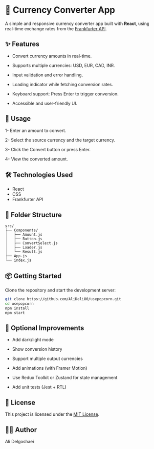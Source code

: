 # 💱 Currency Converter App

A simple and responsive currency converter app built with **React**, using real-time exchange rates from the [Frankfurter API](https://www.frankfurter.app/).

## ✨ Features

- Convert currency amounts in real-time.

- Supports multiple currencies: USD, EUR, CAD, INR.

- Input validation and error handling.

- Loading indicator while fetching conversion rates.

- Keyboard support: Press Enter to trigger conversion.

- Accessible and user-friendly UI.

## 🔄 Usage

1- Enter an amount to convert.

2- Select the source currency and the target currency.

3- Click the Convert button or press Enter.

4- View the converted amount.

## 🛠️ Technologies Used

- React
- CSS
- Frankfurter API

## 📁 Folder Structure
```plaintext
src/
├── Components/
│   ├── Amount.js
│   ├── Button.js
│   ├── ConvertSelect.js
│   ├── Loader.js
│   └── Result.js
├── App.js
└── index.js
```

## 📦 Getting Started

Clone the repository and start the development server:

```bash
git clone https://github.com/AliDeli80/usepopcorn.git
cd usepopcorn
npm install
npm start
```

## 🧪 Optional Improvements
- Add dark/light mode

- Show conversion history

- Support multiple output currencies

- Add animations (with Framer Motion)

- Use Redux Toolkit or Zustand for state management

- Add unit tests (Jest + RTL)

## 📄 License
This project is licensed under the [MIT License](LICENSE).

## 👨‍💻 Author
Ali Delgoshaei
